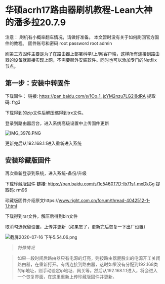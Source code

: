 # 华硕acrh17路由器刷机教程-Lean大神的潘多拉20.7.9
注意：
刷机有小概率翻车情况，请做好准备。
本文暂时没有关于如何刷回官方固件的教程。
固件账号和密码
root password
root admin

刷第三方固件主要是为了在路由器上部署科学/上/网客户端，这样所有连接到路由器的设备就直接实现上网，不需要额外安装软件。同时也可以添加专门的Netflix节点。

## 第一步：安装中转固件
下载固件：
链接: https://pan.baidu.com/s/1Oo_1_jcYM2nzu7LG2i8dRA 提取码: frg3

下载得到的zip文件后解压缩得到trx文件。

登录到路由器后台，进入系统高级设置中上传固件更新

![IMG_3978.PNG](https://i.loli.net/2020/07/16/NOTuPiMq1wvdEL7.png)

更新完后从192.168.1.1进入重新进入系统

## 安装珍藏版固件
再次重新登录到系统，进入系统-备份/升级

下载珍藏版固件
链接: https://pan.baidu.com/s/1e5460T7D-Ib71sf-mxDkGg 提取码: rm96 

珍藏版固件介绍原文https://www.right.com.cn/forum/thread-4042512-1-1.html

下载得到rar文件，解压后得到bin文件

取消勾选保留设置，上传并更新（如果忘了，更新完后恢复一下出厂设置）

![截屏2020-07-16 下午5.54.06.png](https://i.loli.net/2020/07/16/oBJqECmlkAY94XM.png)

> *特殊情况*

> 如果一段时间后路由器只有电源的灯亮，则按路由器屁股出的电源开工关闭路由器，在重新打开。有线连接到路由器，这时如果没有分配到192.168类的ip地址，则手动设定ip地址、网关等，然后从192.168.1.1进入，将会进入一个恢复界面，在这里重新上传珍藏版固件并更新。